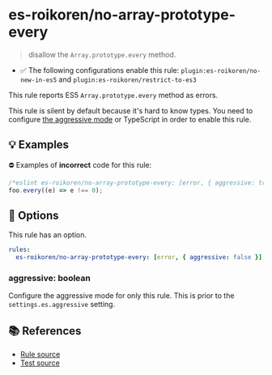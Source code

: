 # es-roikoren/no-array-prototype-every
> disallow the `Array.prototype.every` method.

- ✅ The following configurations enable this rule: `plugin:es-roikoren/no-new-in-es5` and `plugin:es-roikoren/restrict-to-es3`

This rule reports ES5 `Array.prototype.every` method as errors.

This rule is silent by default because it's hard to know types. You need to configure [the aggressive mode](../#the-aggressive-mode) or TypeScript in order to enable this rule.

## 💡 Examples

⛔ Examples of **incorrect** code for this rule:

```js
/*eslint es-roikoren/no-array-prototype-every: [error, { aggressive: true }] */
foo.every((e) => e !== 0);
```

## 🔧 Options

This rule has an option.

```yml
rules:
  es-roikoren/no-array-prototype-every: [error, { aggressive: false }]
```

### aggressive: boolean

Configure the aggressive mode for only this rule.
This is prior to the `settings.es.aggressive` setting.

## 📚 References

- [Rule source](https://github.com/roikoren755/eslint-plugin-es/blob/v0.0.5/src/rules/no-array-prototype-every.ts)
- [Test source](https://github.com/roikoren755/eslint-plugin-es/blob/v0.0.5/tests/src/rules/no-array-prototype-every.ts)
